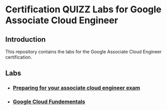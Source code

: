 # Certification QUIZZ Labs for Google Associate Cloud Engineer

## Introduction

This repository contains the labs for the Google Associate Cloud Engineer certification.

## Labs

- ### [Preparing for your associate cloud engineer exam](./Preparing%20for%20Your%20Associate%20Cloud%20Engineer%20Journey/Quizz.md)

- ### [Google Cloud Fundementals](./Google%20Cloud%20Fundamentals/Quizz.md)